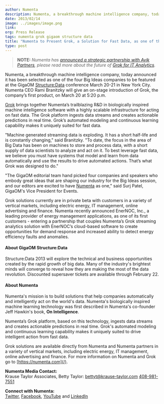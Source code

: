 ```yaml
---
author: Numenta
description: Numenta, a breakthrough machine intelligence company, today announced it has been selected as one of the four Big Ideas companies to be featured at the
date: 2013/02/14
image: ../images/image.png
link:
org: Press Release
tags: numenta grok gigaom structure data
title: "Numenta to Present Grok, a Solution for Fast Data, as one of the Big Ideas at the GigaOM Structure:Data Conference on March 20, 2013"
type: post
---
```


> **NOTE:** *Numenta has [announced a strategic partnership with Avik
  Partners](/press/2015/08/19/numenta-announces-licensing-of-grok-for-it-to-avik-partners/),
  please read more about the future of
  [Grok for IT Analytics](http://grokstream.com).*

Numenta, a breakthrough machine intelligence company, today announced it has
been selected as one of the four Big Ideas companies to be featured at the
GigaOM [Structure:Data](http://www.structuredata.com/introducing-structure-a-new-tech-events-company/)
conference March 20-21 in New York City.  Numenta CEO Rami Branitzky will give
an on-stage introduction of Grok, the company’s first product, on March 20
at 5:20 p.m.

[Grok](http://grokstream.com) brings together Numenta’s trailblazing R&amp;D in
biologically inspired machine intelligence software with a highly scalable
infrastructure for acting on fast data. The Grok platform ingests data streams
and creates actionable predictions in real time. Grok’s automated modeling and
continuous learning capability makes it uniquely suited for fast data.

"Machine generated streaming data is exploding. It has a short half-life and is
constantly changing," said Branitzky. "To date, the focus in the area of Big
Data has been on machines to store and process data, with a short supply of data
scientists to analyze and act on it. To best leverage fast data, we believe you
must have systems that model and learn from data automatically and use the
results to drive automated actions. That’s what Grok was designed to do."

"The GigaOM editorial team hand picked four companies and speakers who embody
great ideas that are shaping our industry for the Big Ideas session, and our
editors are excited to have
[Numenta](http://gigaom.com/2013/01/29/palm-creators-brain-mimicking-software-helps-manage-the-smart-grid/)
as one," said Surj Patel, GigaOM's Vice President for Events.

Grok solutions currently are in private beta with customers in a variety of
vertical markets, including electric energy, IT management, online advertising
and finance.  Numenta recently announced EnerNOC, Inc., a leading provider of
energy management applications, as one of its first customers - entering a
partnership that couples Numenta’s Grok streaming analytics solution with
EnerNOC’s cloud-based software to create opportunities for demand response and
increased ability to detect energy efficiency faults and anomalies.

#### About GigaOM Structure:Data

Structure:Data 2013 will explore the technical and business opportunities
created by the rapid growth of big data. Many of the industry's brightest minds
will converge to reveal how they are making the most of the data revolution.
Discounted supersaver tickets are available through February 22.

#### About Numenta

Numenta's mission is to build solutions that help companies automatically and
intelligently act on the world's data.  Numenta's biologically inspired machine
learning technology was first described in Numenta's co-founder Jeff Hawkin's
book, **On Intelligence**.

Numenta’s Grok platform, based on this technology, ingests data streams and
creates actionable predictions in real time. Grok's automated modeling and
continuous learning capability makes it uniquely suited to drive intelligent
action from fast data.

Grok solutions are available directly from Numenta and Numenta partners in a
variety of vertical markets, including electric energy, IT management, online
advertising and finance. For more information on Numenta and Grok go
to [https://numenta.com](/).

**Numenta Media Contact:** <br/>
Krause Taylor Associates,
Betty Taylor:
[bettyt@krause-taylor.com](mailto:bettyt@krause-taylor.com)
[408-981-7551](tel:+1-408-981-7551)

**Connect with Numenta:** <br/>
[Twitter](https://twitter.com/numenta),
[Facebook](https://www.facebook.com/pages/Numenta/321559142118),
[YouTube](https://www.youtube.com/user/numenta) and
[LinkedIn](https://www.linkedin.com/company/numenta)
